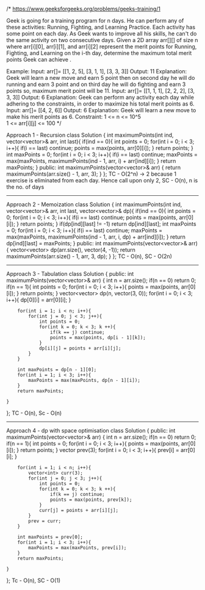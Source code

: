 /*
https://www.geeksforgeeks.org/problems/geeks-training/1

Geek is going for a training program for n days. He can perform any of these activities: Running, Fighting, and Learning Practice. Each activity has some point on each day. As Geek wants to improve all his skills, he can't do the same activity on two consecutive days. Given a 2D array arr[][] of size n where arr[i][0], arr[i][1], and arr[i][2] represent the merit points for Running, Fighting, and Learning on the i-th day, determine the maximum total merit points Geek can achieve .

Example:
Input: arr[]= [[1, 2, 5], [3, 1, 1], [3, 3, 3]]
Output: 11
Explanation: Geek will learn a new move and earn 5 point then on second day he will do running and earn 3 point and on third day he will do fighting and earn 3 points so, maximum merit point will be 11.
Input: arr[]= [[1, 1, 1], [2, 2, 2], [3, 3, 3]]
Output: 6
Explanation: Geek can perform any activity each day while adhering to the constraints, in order to maximize his total merit points as 6.
Input: arr[]= [[4, 2, 6]]
Output: 6
Explanation: Geek will learn a new move to make his merit points as 6.
Constraint:
1 <=  n <= 10^5   
1 <=  arr[i][j] <= 100
*/

Approach 1 - Recursion
class Solution {
    int maximumPoints(int ind, vector<vector<int>>& arr, int last){
        if(ind == 0){
            int points = 0;
            for(int i = 0; i < 3; i++){
                if(i == last) continue;
                points = max(points, arr[0][i]);
            }
            return points;
        }
        int maxPoints = 0;
        for(int i = 0; i < 3; i++){
            if(i == last) continue;
            maxPoints = max(maxPoints, maximumPoints(ind - 1, arr, i) + arr[ind][i]);
        }
        return maxPoints;
    }
  public:
    int maximumPoints(vector<vector<int>>& arr) {
        return maximumPoints(arr.size() - 1, arr, 3);
    }
};
TC - O(2^n) -> 2 because 1 exercise is eliminated from each day. Hence call upon only 2, SC - O(n), n is the no. of days

--------------------------------------------------------------------------------------------------------------------------------------------

Approach 2 - Memoization
class Solution {
    int maximumPoints(int ind, vector<vector<int>>& arr, int last, vector<vector<int>>& dp){
        if(ind == 0){
            int points = 0;
            for(int i = 0; i < 3; i++){
                if(i == last) continue;
                points = max(points, arr[0][i]);
            }
            return points;
        }
        if(dp[ind][last] != -1) return dp[ind][last];
        int maxPoints = 0;
        for(int i = 0; i < 3; i++){
            if(i == last) continue;
            maxPoints = max(maxPoints, maximumPoints(ind - 1, arr, i, dp) + arr[ind][i]);
        }
        return dp[ind][last] = maxPoints;
    }
  public:
    int maximumPoints(vector<vector<int>>& arr) {
        vector<vector<int>> dp(arr.size(), vector<int>(4, -1));
        return maximumPoints(arr.size() - 1, arr, 3, dp);
    }
};
TC - O(n), SC - O(2n)

--------------------------------------------------------------------------------------------------------------------------------------------

Approach 3 - Tabulation
class Solution {
  public:
    int maximumPoints(vector<vector<int>>& arr) {
        int n = arr.size();
        if(n == 0) return 0;
        if(n == 1){
            int points = 0;
            for(int i = 0; i < 3; i++){
                points = max(points, arr[0][i]);
            }
            return points;
        }
        vector<vector<int>> dp(n, vector<int>(3, 0));
        for(int i = 0; i < 3; i++){ dp[0][i] = arr[0][i]; }
        
        for(int i = 1; i < n; i++){
            for(int j = 0; j < 3; j++){
                int points = 0;
                for(int k = 0; k < 3; k ++){
                    if(k == j) continue;
                    points = max(points, dp[i - 1][k]);
                }
                dp[i][j] = points + arr[i][j];
            }
        }
        
        int maxPoints = dp[n - 1][0];
        for(int i = 1; i < 3; i++){
            maxPoints = max(maxPoints, dp[n - 1][i]);
        }
        return maxPoints;
        
    }
};
TC - O(n), Sc - O(n)

--------------------------------------------------------------------------------------------------------------------------------------------

Approach 4 - dp with space optimisation
class Solution {
  public:
    int maximumPoints(vector<vector<int>>& arr) {
        int n = arr.size();
        if(n == 0) return 0;
        if(n == 1){
            int points = 0;
            for(int i = 0; i < 3; i++){
                points = max(points, arr[0][i]);
            }
            return points;
        }
        vector<int> prev(3);
        for(int i = 0; i < 3; i++){ prev[i] = arr[0][i]; }
        
        for(int i = 1; i < n; i++){
            vector<int> curr(3);
            for(int j = 0; j < 3; j++){
                int points = 0;
                for(int k = 0; k < 3; k ++){
                    if(k == j) continue;
                    points = max(points, prev[k]);
                }
                curr[j] = points + arr[i][j];
            }
            prev = curr;
        }
        
        int maxPoints = prev[0];
        for(int i = 1; i < 3; i++){
            maxPoints = max(maxPoints, prev[i]);
        }
        return maxPoints;
        
    }
};
Tc - O(n), SC - O(1)